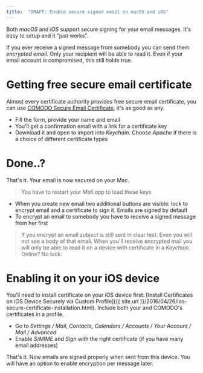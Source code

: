 ```yaml
---
title:  "DRAFT: Enable secure signed email on macOS and iOS"
---
```


Both *macOS* and *iOS* support secure signing for your email messages. It's easy to setup and it "just works".

If you ever receive a signed message from somebody you can send them *encrypted email*. Only your recipient will be able to read it. Even if your email account is compromised, this still holds true.

<!--more-->

# Getting free secure email certificate

Almost every certificate authority provides free secure email certificate, you can use [COMODO Secure Email Certificate](https://secure.comodo.com/products/frontpage?area=SecureEmailCertificate), it's as good as any.

  - Fill the form, provide your name and email
  - You'll get a confirmation email with a link for a certificate key
  - Download it and open to import into *Keychain*. Choose *Apache* if there is a choice of different certificate types

# Done..?

That's it. Your email is now secured on your Mac.

> You have to restart your *Mail.app* to load these keys

  - When you create new email two additional buttons are visible: lock to encrypt email and a certificate to sign it. Emails are signed by default
  - To encrypt an email to somebody you have to receive a signed message from her first

> If you encrypt an email *subject* is still sent in clear text. Even you will not see a body of that email. When you'll receive encrypted mail you will only be able to read it on a device with certificate in a *Keychain*. Online? No luck.

# Enabling it on your iOS device

You'll need to install certificate on your iOS device first: [Install Certificates on iOS Device Securely via Custom Profile]({{ site.url }}/2016/04/26/ios-secure-certificate-installation.html). Include both your and COMODO's certificates in a profile.

  - Go to *Settings / Mail, Contacts, Calendars / Accounts / Your Account / Mail / Advanced*
  - Enable *S/MIME* and *Sign* with the right certificate (if you have many email addresses)

That's it. Now emails are signed properly when sent from this device. You will have an option to enable encryption per message later.
